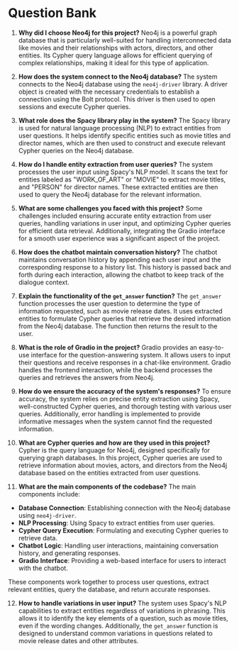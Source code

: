# Question Bank

1. **Why did I choose Neo4j for this project?**
Neo4j is a powerful graph database that is particularly well-suited for handling interconnected data like movies and their relationships with actors, directors, and other entities. Its Cypher query language allows for efficient querying of complex relationships, making it ideal for this type of application.

2. **How does the system connect to the Neo4j database?**
The system connects to the Neo4j database using the `neo4j-driver` library. A driver object is created with the necessary credentials to establish a connection using the Bolt protocol. This driver is then used to open sessions and execute Cypher queries.

3. **What role does the Spacy library play in the system?**
The Spacy library is used for natural language processing (NLP) to extract entities from user questions. It helps identify specific entities such as movie titles and director names, which are then used to construct and execute relevant Cypher queries on the Neo4j database.

4. **How do I handle entity extraction from user queries?**
The system processes the user input using Spacy's NLP model. It scans the text for entities labeled as "WORK_OF_ART" or "MOVIE" to extract movie titles, and "PERSON" for director names. These extracted entities are then used to query the Neo4j database for the relevant information.

5. **What are some challenges you faced with this project?**
Some challenges included ensuring accurate entity extraction from user queries, handling variations in user input, and optimizing Cypher queries for efficient data retrieval. Additionally, integrating the Gradio interface for a smooth user experience was a significant aspect of the project.

6. **How does the chatbot maintain conversation history?**
The chatbot maintains conversation history by appending each user input and the corresponding response to a history list. This history is passed back and forth during each interaction, allowing the chatbot to keep track of the dialogue context.

7. **Explain the functionality of the `get_answer` function?**
The `get_answer` function processes the user question to determine the type of information requested, such as movie release dates. It uses extracted entities to formulate Cypher queries that retrieve the desired information from the Neo4j database. The function then returns the result to the user.

8. **What is the role of Gradio in the project?**
Gradio provides an easy-to-use interface for the question-answering system. It allows users to input their questions and receive responses in a chat-like environment. Gradio handles the frontend interaction, while the backend processes the queries and retrieves the answers from Neo4j.

9. **How do we ensure the accuracy of the system's responses?**
To ensure accuracy, the system relies on precise entity extraction using Spacy, well-constructed Cypher queries, and thorough testing with various user queries. Additionally, error handling is implemented to provide informative messages when the system cannot find the requested information.

10. **What are Cypher queries and how are they used in this project?**
Cypher is the query language for Neo4j, designed specifically for querying graph databases. In this project, Cypher queries are used to retrieve information about movies, actors, and directors from the Neo4j database based on the entities extracted from user questions.

11. **What are the main components of the codebase?**
The main components include:
- **Database Connection**: Establishing connection with the Neo4j database using `neo4j-driver`.
- **NLP Processing**: Using Spacy to extract entities from user queries.
- **Cypher Query Execution**: Formulating and executing Cypher queries to retrieve data.
- **Chatbot Logic**: Handling user interactions, maintaining conversation history, and generating responses.
- **Gradio Interface**: Providing a web-based interface for users to interact with the chatbot.

These components work together to process user questions, extract relevant entities, query the database, and return accurate responses.

12. **How to handle variations in user input?**
The system uses Spacy's NLP capabilities to extract entities regardless of variations in phrasing. This allows it to identify the key elements of a question, such as movie titles, even if the wording changes. Additionally, the `get_answer` function is designed to understand common variations in questions related to movie release dates and other attributes.
